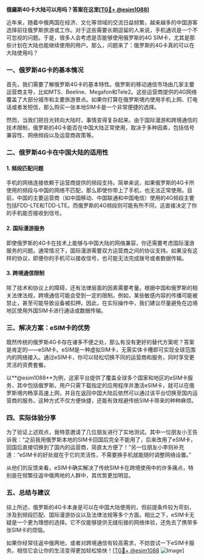 **俄羅斯4G卡大陆可以用吗？答案在这里[[TG💪+ @esim1088](https://t.me/s/esim1088)]**

近年来，随着中俄两国在经济、文化等领域的交流日益频繁，越来越多的中国游客选择前往俄罗斯旅游或工作。对于这些需要长期逗留的人来说，手机通讯是一个不可忽视的问题。于是，很多人会考虑是否能够使用俄罗斯的4G SIM卡，尤其是那些计划在大陆也能继续使用的用户。那么，问题来了：俄罗斯的4G卡真的可以在大陆使用吗？

### 一、俄罗斯4G卡的基本情况

首先，我们需要了解俄罗斯4G卡的基本特性。俄罗斯的移动通信市场由几家主要运营商主导，比如MTS、Beeline、Megafon和Tele2。这些运营商提供的4G网络覆盖了大部分城市和主要旅游景点。如果你打算在俄罗斯境内使用手机上网、打电话或者发短信，那么购买一张本地SIM卡是一个非常便捷的选择。

然而，当我们把目光转向大陆时，事情变得复杂起来。由于国际漫游和跨境通信的技术限制，俄罗斯的4G卡能否在中国大陆正常使用，取决于多种因素，包括信号兼容性、网络频段以及运营商政策等。

### 二、俄罗斯4G卡在中国大陆的适用性

#### 1. 频段匹配问题

手机的网络连接依赖于运营商提供的频段支持。简单来说，如果俄罗斯的4G卡所使用的频段与中国的网络不匹配，那么即使你带上了手机，也无法正常使用。目前，中国的主要运营商（如中国移动、中国联通和中国电信）使用的4G频段主要包括FDD-LTE和TDD-LTE。而俄罗斯的4G频段则可能有所不同，这直接决定了你的手机能否接收到信号。

#### 2. 国际漫游服务

即使俄罗斯的4G卡在技术上能够与中国大陆的网络兼容，你还需要考虑国际漫游服务的问题。通常情况下，国际漫游需要双方运营商之间的协议支持。如果没有这样的协议，即便你的手机可以接收信号，也可能无法完成拨号或者数据传输。

#### 3. 跨境通信限制

除了技术和协议上的障碍，还有法律层面的因素需要考量。根据中国和俄罗斯的相关法律法规，跨境通信可能会受到一定的限制。例如，某些敏感内容的传播可能被禁止，甚至可能导致设备被扣押。因此，在实际操作中，我们建议尽量避免在边境地区使用外国SIM卡进行通话或数据传输。

### 三、解决方案：eSIM卡的优势

既然传统的俄罗斯4G卡存在诸多不便之处，那么有没有更好的替代方案呢？答案是肯定的——eSIM卡。eSIM是一种虚拟SIM卡，无需实体卡槽即可实现全球范围内的网络接入。通过eSIM卡，你可以轻松切换不同的运营商和服务，同时享受更灵活的资费套餐。

以**@esim1088**为例，这家平台提供了覆盖全球多个国家和地区的eSIM卡服务，其中包括俄罗斯。用户只需下载指定的应用程序并激活eSIM卡，就可以在俄罗斯境内畅享高速上网，并且在返回中国大陆后依然可以通过该平台切换至国内运营商的服务。这种方式不仅方便快捷，还能有效规避传统SIM卡带来的种种麻烦。

### 四、实际体验分享

为了验证上述观点，我特意邀请了几位朋友进行了实地测试。其中一位朋友小王告诉我：“之前我用俄罗斯本地的SIM卡回国后完全不能用了，后来改用了eSIM卡，回国后直接切换到了国内的运营商，简直太方便了！”另一位朋友小李则补充道：“eSIM卡的好处就在于它的灵活性，不需要换手机就能随时调整网络设置。”

从他们的反馈来看，eSIM卡确实解决了传统SIM卡在跨境使用中的许多痛点，特别是在频繁往返中俄两地的人群中，其优势更加明显。

### 五、总结与建议

综上所述，俄罗斯的4G卡本身是可以在中国大陆使用的，但前提条件较为苛刻，涉及到频段匹配、国际漫游协议以及法律法规等多个方面。相比之下，eSIM卡无疑是一个更为理想的选择。它不仅能够提供无缝衔接的网络体验，还免去了携带多张SIM卡的烦恼。

如果你经常往返中俄两地，或者对跨境通信有较高需求，不妨尝试一下eSIM卡服务。相信它会让你的生活变得更加轻松愉快！[[TG💪+ @esim1088](https://t.me/s/esim1088) ![Image](https://i.postimg.cc/4NQfJmqS/Snipaste-2025-05-13-00-14-12.png)]